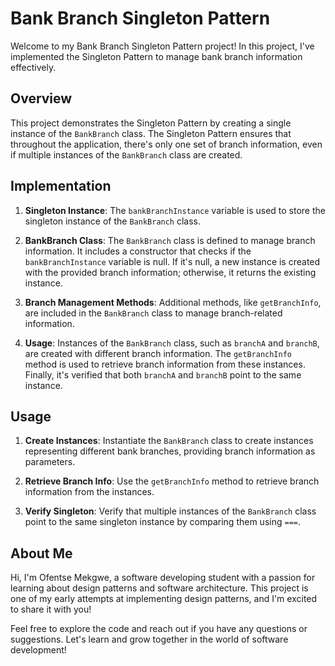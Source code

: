 
# Bank Branch Singleton Pattern

Welcome to my Bank Branch Singleton Pattern project! In this project, I've implemented the Singleton Pattern to manage bank branch information effectively.

## Overview

This project demonstrates the Singleton Pattern by creating a single instance of the `BankBranch` class. The Singleton Pattern ensures that throughout the application, there's only one set of branch information, even if multiple instances of the `BankBranch` class are created.

## Implementation

1. **Singleton Instance**: The `bankBranchInstance` variable is used to store the singleton instance of the `BankBranch` class.

2. **BankBranch Class**: The `BankBranch` class is defined to manage branch information. It includes a constructor that checks if the `bankBranchInstance` variable is null. If it's null, a new instance is created with the provided branch information; otherwise, it returns the existing instance.

3. **Branch Management Methods**: Additional methods, like `getBranchInfo`, are included in the `BankBranch` class to manage branch-related information.

4. **Usage**: Instances of the `BankBranch` class, such as `branchA` and `branchB`, are created with different branch information. The `getBranchInfo` method is used to retrieve branch information from these instances. Finally, it's verified that both `branchA` and `branchB` point to the same instance.

## Usage

1. **Create Instances**: Instantiate the `BankBranch` class to create instances representing different bank branches, providing branch information as parameters.

2. **Retrieve Branch Info**: Use the `getBranchInfo` method to retrieve branch information from the instances.

3. **Verify Singleton**: Verify that multiple instances of the `BankBranch` class point to the same singleton instance by comparing them using `===`.

## About Me

Hi, I'm Ofentse Mekgwe, a software developing student with a passion for learning about design patterns and software architecture. This project is one of my early attempts at implementing design patterns, and I'm excited to share it with you!

Feel free to explore the code and reach out if you have any questions or suggestions. Let's learn and grow together in the world of software development!

